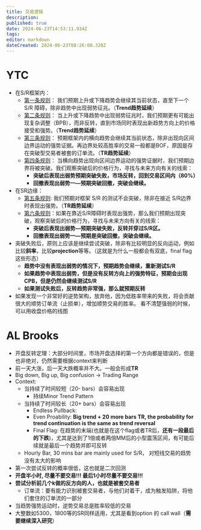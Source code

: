 ```yaml
---
title: 交易逻辑
description: 
published: true
date: 2024-06-23T14:53:11.934Z
tags: 
editor: markdown
dateCreated: 2024-06-23T08:26:00.320Z
---
```


# YTC
  - 在S/R框架内：
      - [第一条规则](https://live.staticflickr.com/65535/53810213400_439c9ed22a_z.jpg)： 我们预期上升或下降趋势会继续其当前状态，直至下一个S/R 障碍，除非趋势中出现弱势征兆。（**Trend趋势延续**）
      - [第二条规则](https://live.staticflickr.com/65535/53810106934_79cc9f0efd_z.jpg)： 当上升或下降趋势中出现弱势征兆时，我们预期更有可能出现复杂调整（BPB），而非反转，直到市场同时表现出新趋势方向上的价格接受和强势。（**Trend趋势延续**）
      - [第三条规则](https://live.staticflickr.com/65535/53809780596_9bb2e59e17_z.jpg)： 预期框架内的横向趋势会继续其当前状态，除非出现向区间边界运动的强势证据。再边界处较高胜率的交易一般都是BOF，原因是存在突破型交易者被套的订单流。（**TR趋势延续**）
      - [第四条规则](https://live.staticflickr.com/65535/53808849482_cd56b3a4f8_z.jpg)： 当横向趋势出现向区间边界运动的强势证据时，我们预期边界将被突破。我们观察突破后的价格行为，寻找与未来方向有关的线索：
          - **突破后表现出弱势预期突破失败，市场反转，回到交易区间内（80%）**
          - **回撤表现出弱势一—预期突破回撤，突破会继续。**
  - 在SR边缘：
      - [第五条规则](https://live.staticflickr.com/65535/53810213370_9d01638498_z.jpg): 我们预期对框架 S/R 的测试不会突破，除非在接近 S/R边界时表现出强势。（**TR趋势延续**）
      - [第六条规则](https://live.staticflickr.com/65535/53810106899_bd1db5efb2.jpg)：如果在靠近S/R障碍时表现出强势，那么我们预期出现突破，观察突破后的价格行为，寻找与未来方向有关的线索：
          - **突破后表现出弱势—预期突破失败，反转并穿过S/R区。**
          - **回撤表现出弱势一—预期是突破回撤，突破会继续。**
  - 突破失败后，原则上应该是继续尝试突破，除非有比较明显的反向运动，例如比较**斜率**，比较**projection**等等。（这就是为什么一般都会有双底，final flag这些形态）
      - **趋势中没有表现出弱势的情况下，预期趋势会继续，重新测试S/R**
      - **如果趋势中表现出弱势，但是没有反转方向上的强势特征，预期会出现CPB，但是仍然会继续测试S/R**
      - **如果测试失败后，反转趋势非常强，那么就预期反转**
  - 如果发现一个非常好的逆势架构，放弃他，因为低胜率带来的失败，将会贡献很大的顺势订单流（止损单），增加顺势交易的胜率。 看不清楚强弱的时候，可以用收盘价格的线图
# AL Brooks
- 开盘反转定理：大部分时间里，市场开盘选择的第一个方向都是错误的，但是也非绝对，仍然需要根据context来判断
- 前一天大涨，后一天大跌概率并不大。一般会形成**TR**
- Big down, Big up, Big confusion -> Trading Range
- Context:
	- 当持续了时间较短（20- bars）会容易出现
		- 持续Minor Trend Pattern 
	- 当持续了时间较长（20+ bars）会容易出现
		- Endless Pullback:
		- Even Proability: **Big trend + 20 more bars TR, the probability for trend continuation is the same as trend reversal**
		- Final Flag: 在趋势的末端(也就是在这个flag或者TR后，**还有一段最后的下跌**)，尤其是达到了1倍或者两倍MM后的小型震荡区间，有可能后续就是最后一个趋势并即可反转
	- Hourly Bar, 30 mins bar are mainly used for S/R， 对短线交易的趋势没有太大的影响
- 第一次尝试反转的概率很低，这也就是二次回测
- **开盘半小时, 尽量不要交易!!! 最后1小时尽量不要交易!!!**
- **尝试分析前几个k做的反方向的人，也就是被套交易者**
	- 订单流：要有能力识别被套交易者，与他们对着干，成为触发陷阱，将他们套住的订单流的一部分
- 当趋势强势运动时，逆势交易总是胜率较低的交易
- 大整数如5300，1800等的SR同样适用，尤其是看到option 的 call wall（**需要继续深入研究**）